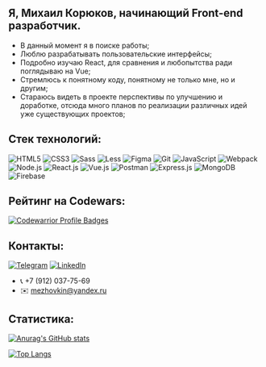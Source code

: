 ## Я, Михаил Корюков, начинающий Front-end разработчик.

- В данный момент я в поиске работы;
- Люблю разрабатывать пользовательские интерфейсы;
- Подробно изучаю React, для сравнения и любопытства ради поглядываю на Vue;
- Стремлюсь к понятному коду, понятному не только мне, но и другим;
- Стараюсь видеть в проекте перспективы по улучшению и доработке, отсюда много планов по реализации различных идей уже существующих проектов;

## Стек технологий:
![HTML5](https://img.shields.io/badge/-HTML5-090909?style=for-the-badge&logo=HTML5&logoColor=e0522b)
![CSS3](https://img.shields.io/badge/-CSS3-090909?style=for-the-badge&logo=CSS3&logoColor=2631c9)
![Sass](https://img.shields.io/badge/-Sass-090909?style=for-the-badge&logo=SASS&logoColor=d13ddb)
![Less](https://img.shields.io/badge/-Less-090909?style=for-the-badge&logo=LESS&logoColor=4354bf)
![Figma](https://shields.io/badge/-Figma-090909?logo=figma&style=for-the-badge&logoColor=fff)
![Git](https://img.shields.io/badge/-Git-090909?style=for-the-badge&logo=Git)
![JavaScript](https://img.shields.io/badge/-JavaScript-090909?style=for-the-badge&logo=JavaScript&logoColor=E9D54D)
![Webpack](https://img.shields.io/badge/-Webpack-090909?style=for-the-badge&logo=WEBPACK&logoColor=2631c9)
![Node.js](https://img.shields.io/badge/-Node.js-090909?style=for-the-badge&logo=Node.js)
![React.js](https://img.shields.io/badge/-React.js-090909?style=for-the-badge&logo=REACT&logoColor=329cd9)
![Vue.js](https://img.shields.io/badge/-Vue.js-090909?style=for-the-badge&logo=vue.js)
![Postman](https://img.shields.io/badge/-Postman-090909?style=for-the-badge&logo=Postman)
![Express.js](https://img.shields.io/badge/-Express.js-090909?style=for-the-badge&logo=Express)
![MongoDB](https://img.shields.io/badge/-MongoDB-090909?style=for-the-badge&logo=MongoDB)
![Firebase](https://img.shields.io/badge/-Firebase-090909?style=for-the-badge&logo=firebase&logoColor=F8C52C)

## Рейтинг на Codewars:
[![Codewarrior Profile Badges](https://www.codewars.com/users/mkdir_dev/badges/large)](https://www.codewars.com/users/mkdir_dev)

## Контакты:
[![Telegram](https://img.shields.io/badge/-Telegram-090909?style=for-the-badge&logo=telegram&logoColor=27A0D9)](https://t.me/mkdir_dev)
[![LinkedIn](https://img.shields.io/badge/-LinkedIn-090909?style=for-the-badge&logo=linkedin&logoColor=007BB6)](https://www.linkedin.com/in/mkdir-dev/)
- 📞 +7 (912) 037-75-69
- ✉️ mezhovkin@yandex.ru

## Статистика:
[![Anurag's GitHub stats](https://github-readme-stats.vercel.app/api?username=mkdir-dev&show_icons=true&theme=prussian)](https://github.com/anuraghazra/github-readme-stats)

[![Top Langs](https://github-readme-stats.vercel.app/api/top-langs/?username=mkdir-dev&layout=compact&show_icons=true&theme=prussian)](https://github.com/anuraghazra/github-readme-stats)
